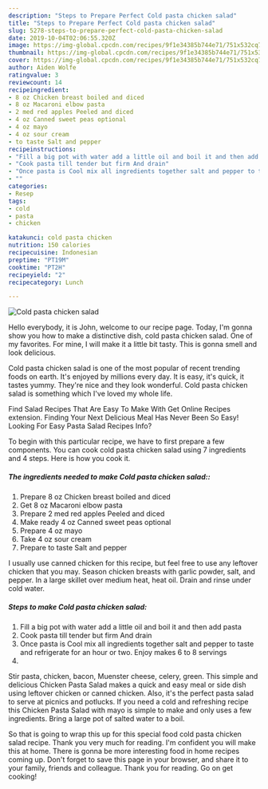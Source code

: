 ```yaml
---
description: "Steps to Prepare Perfect Cold pasta chicken salad"
title: "Steps to Prepare Perfect Cold pasta chicken salad"
slug: 5278-steps-to-prepare-perfect-cold-pasta-chicken-salad
date: 2019-10-04T02:06:55.320Z
image: https://img-global.cpcdn.com/recipes/9f1e34385b744e71/751x532cq70/cold-pasta-chicken-salad-recipe-main-photo.jpg
thumbnail: https://img-global.cpcdn.com/recipes/9f1e34385b744e71/751x532cq70/cold-pasta-chicken-salad-recipe-main-photo.jpg
cover: https://img-global.cpcdn.com/recipes/9f1e34385b744e71/751x532cq70/cold-pasta-chicken-salad-recipe-main-photo.jpg
author: Aiden Wolfe
ratingvalue: 3
reviewcount: 14
recipeingredient:
- 8 oz Chicken breast boiled and diced
- 8 oz Macaroni elbow pasta
- 2 med red apples Peeled and diced
- 4 oz Canned sweet peas optional
- 4 oz mayo
- 4 oz sour cream
- to taste Salt and pepper
recipeinstructions:
- "Fill a big pot with water add a little oil and boil it and then add pasta"
- "Cook pasta till tender but firm And drain"
- "Once pasta is Cool mix all ingredients together salt and pepper to taste and refrigerate for an hour or two. Enjoy makes 6 to 8 servings"
- ""
categories:
- Resep
tags:
- cold
- pasta
- chicken

katakunci: cold pasta chicken
nutrition: 150 calories
recipecuisine: Indonesian
preptime: "PT19M"
cooktime: "PT2H"
recipeyield: "2"
recipecategory: Lunch

---
```



![Cold pasta chicken salad](https://img-global.cpcdn.com/recipes/9f1e34385b744e71/751x532cq70/cold-pasta-chicken-salad-recipe-main-photo.jpg)

Hello everybody, it is John, welcome to our recipe page. Today, I'm gonna show you how to make a distinctive dish, cold pasta chicken salad. One of my favorites. For mine, I will make it a little bit tasty. This is gonna smell and look delicious.

Cold pasta chicken salad is one of the most popular of recent trending foods on earth. It's enjoyed by millions every day. It is easy, it's quick, it tastes yummy. They're nice and they look wonderful. Cold pasta chicken salad is something which I've loved my whole life.

Find Salad Recipes That Are Easy To Make With Get Online Recipes extension. Finding Your Next Delicious Meal Has Never Been So Easy! Looking For Easy Pasta Salad Recipes Info?


To begin with this particular recipe, we have to first prepare a few components. You can cook cold pasta chicken salad using 7 ingredients and 4 steps. Here is how you cook it.

##### The ingredients needed to make Cold pasta chicken salad::

1. Prepare 8 oz Chicken breast boiled and diced
1. Get 8 oz Macaroni elbow pasta
1. Prepare 2 med red apples Peeled and diced
1. Make ready 4 oz Canned sweet peas optional
1. Prepare 4 oz mayo
1. Take 4 oz sour cream
1. Prepare to taste Salt and pepper


I usually use canned chicken for this recipe, but feel free to use any leftover chicken that you may. Season chicken breasts with garlic powder, salt, and pepper. In a large skillet over medium heat, heat oil. Drain and rinse under cold water. 

##### Steps to make Cold pasta chicken salad:

1. Fill a big pot with water add a little oil and boil it and then add pasta
1. Cook pasta till tender but firm And drain
1. Once pasta is Cool mix all ingredients together salt and pepper to taste and refrigerate for an hour or two. Enjoy makes 6 to 8 servings
1. 


Stir pasta, chicken, bacon, Muenster cheese, celery, green. This simple and delicious Chicken Pasta Salad makes a quick and easy meal or side dish using leftover chicken or canned chicken. Also, it&#39;s the perfect pasta salad to serve at picnics and potlucks. If you need a cold and refreshing recipe this Chicken Pasta Salad with mayo is simple to make and only uses a few ingredients. Bring a large pot of salted water to a boil. 

So that is going to wrap this up for this special food cold pasta chicken salad recipe. Thank you very much for reading. I'm confident you will make this at home. There is gonna be more interesting food in home recipes coming up. Don't forget to save this page in your browser, and share it to your family, friends and colleague. Thank you for reading. Go on get cooking!
